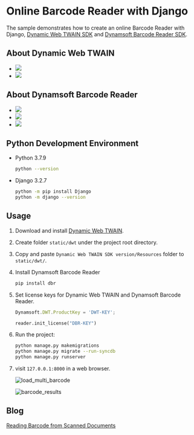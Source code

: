 # Online Barcode Reader with Django
The sample demonstrates how to create an online Barcode Reader with Django, [Dynamic Web TWAIN SDK](https://www.dynamsoft.com/web-twain/overview/) and [Dynamsoft Barcode Reader SDK](https://www.dynamsoft.com/barcode-reader/overview/).

## About Dynamic Web TWAIN
- [![](https://img.shields.io/badge/Download-Offline%20SDK-orange)](https://www.dynamsoft.com/web-twain/downloads)
- [![](https://img.shields.io/badge/Get-30--day%20FREE%20Trial%20License-blue)](https://www.dynamsoft.com/customer/license/trialLicense/?product=dwt)

## About Dynamsoft Barcode Reader
- [![](https://img.shields.io/badge/Download-Offline%20SDK-orange)](https://www.dynamsoft.com/barcode-reader/downloads)
- [![](https://img.shields.io/badge/Get-30--day%20FREE%20Trial%20License-blue)](https://www.dynamsoft.com/customer/license/trialLicense/?product=dbr)
- [![](https://img.shields.io/badge/Try-Online%20Demo-brightgreen)](https://demo.dynamsoft.com/dbr_wasm/barcode_reader_javascript.html)

## Python Development Environment

- Python 3.7.9

    ```bash
    python --version
    ```

- Django 3.2.7
    
    ```bash
    python -m pip install Django
    python -m django --version
    ```

## Usage
1. Download and install [Dynamic Web TWAIN](https://www.dynamsoft.com/web-twain/downloads).
2. Create folder `static/dwt` under the project root directory.
3. Copy and paste `Dynamic Web TWAIN SDK version/Resources` folder to `static/dwt/`.
4. Install Dynamsoft Barcode Reader
    
    ```bash
    pip install dbr
    ```
5. Set license keys for Dynamic Web TWAIN and Dynamsoft Barcode Reader.
    
    ```js
    Dynamsoft.DWT.ProductKey = 'DWT-KEY';
    ```
    
    ```python
    reader.init_license("DBR-KEY")
    ```

6. Run the project:

    ```bash
    python manage.py makemigrations
    python manage.py migrate --run-syncdb
    python manage.py runserver
    ``` 
    
7. visit `127.0.0.1:8000` in a web browser.

    ![load_multi_barcode](https://www.codepool.biz/wp-content/uploads/2015/07/load_multi_barcode.png)

    ![barcode_results](https://www.codepool.biz/wp-content/uploads/2015/07/barcode_results.png)

## Blog
[Reading Barcode from Scanned Documents](https://www.codepool.biz/read-barcode-from-documents.html)


